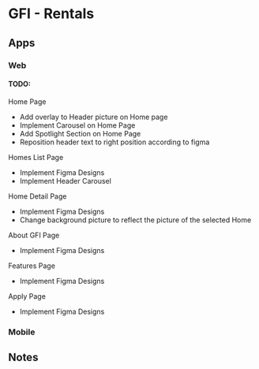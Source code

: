 # GFI - Rentals

## Apps

### Web

#### TODO:

Home Page

- Add overlay to Header picture on Home page
- Implement Carousel on Home Page
- Add Spotlight Section on Home Page
- Reposition header text to right position according to figma

Homes List Page

- Implement Figma Designs
- Implement Header Carousel

Home Detail Page

- Implement Figma Designs
- Change background picture to reflect the picture of the selected Home

About GFI Page

- Implement Figma Designs

Features Page

- Implement Figma Designs

Apply Page

- Implement Figma Designs

### Mobile

## Notes
